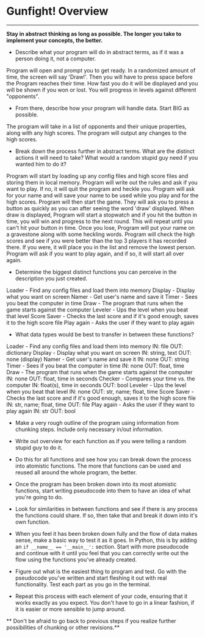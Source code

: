 # Gunfight! Overview
---

**Stay in abstract thinking as long as possible. The longer you take to implement your concepts, the better.**

* Describe what your program will do in abstract terms, as if it was a person doing it, not a computer.

Program will open and prompt you to get ready. In a randomized amount of time, the screen will say 'Draw!'. Then you will have to press space before the Program reaches their time. How fast you do it will be displayed and you will be shown if you won or lost. You will progress in levels against different "opponents".

* From there, describe how your program will handle data. Start BIG as possible.

The program will take in a list of opponents and their unique properties, along with any high scores. The program will output any changes to the high scores.

* Break down the process further in abstract terms. What are the distinct actions it will need to take? What would a random stupid guy need if you wanted him to do it?

Program will start by loading up any config files and high score files and storing them in local memory.
Program will write out the rules and ask if you want to play. If no, it will quit the program and heckle you.
Program will ask for your name and will save your name to be used while you play and for the high scores.
Program will then start the game. They will ask you to press a button as quickly as you can after seeing the word 'draw' displayed. 
When draw is displayed, Program will start a stopwatch and if you hit the button in time, you will win and progress to the next round. This will repeat until you can't hit your button in time.
Once you lose, Program will put your name on a gravestone along with some heckling words. 
Program will check the high scores and see if you were better than the top 3 players it has recorded there. If you were, it will place you in the list and remove the lowest person.
Program will ask if you want to play again, and if so, it will start all over again.

* Determine the biggest distinct functions you can perceive in the description you just created.

Loader - Find any config files and load them into memory
Display - Display what you want on screen
Namer - Get user's name and save it
Timer - Sees you beat the computer in time
Draw - The program that runs when the game starts against the computer
Leveler - Ups the level when you beat that level
Score Saver - Checks the last score and if it's good enough, saves it to the high score file
Play again - Asks the user if they want to play again

* What data types would be best to transfer in between these functions?

Loader - Find any config files and load them into memory
	IN: file
	OUT: dictionary
Display - Display what you want on screen
	IN: string, text
	OUT: none (display)
Namer - Get user's name and save it
	IN: none
	OUT: string
Timer - Sees if you beat the computer in time
	IN: none
	OUT: float, time
Draw - The program that runs when the game starts against the computer
	IN: none
	OUT: float, time in seconds
Checker - Compares your time vs. the computer
	IN: float(s), time in seconds
	OUT: bool
Leveler - Ups the level when you beat that level
	IN: none
	OUT: str, name; float, time
Score Saver - Checks the last score and if it's good enough, saves it to the high score file
	IN: str, name; float, time
	OUT: file
Play again - Asks the user if they want to play again
	IN: str
	OUT: bool

* Make a very rough outline of the program using information from chunking steps. Include only necessary in/out information.
	
* Write out overview for each function as if you were telling a random stupid guy to do it.	

* Do this for all functions and see how you can break down the process into atomistic functions. The more that functions can be used and reused all around the whole program, the better.

* Once the program has been broken down into its most atomistic functions, start writing pseudocode into them to have an idea of what you're going to do.

* Look for similarities in between functions and see if there is any process the functions could share. If so, then take that and break it down into it's own function.

* When you feel it has been broken down fully and the flow of data makes sense, make a basic way to test it as it goes. In Python, this is by adding an ```if __name__ == '__main__':``` section. Start with more pseudocode and continue with it until you feel that you can correctly write out the flow using the functions you've already created.

* Figure out what is the easiest thing to program and test. Go with the pseudocode you've written and start fleshing it out with real functionality. Test each part as you go in the terminal.

* Repeat this process with each element of your code, ensuring that it works exactly as you expect. You don't have to go in a linear fashion, if it is easier or more sensible to jump around.

** Don't be afraid to go back to previous steps if you realize further possibilities of chunking or other revisions.** 